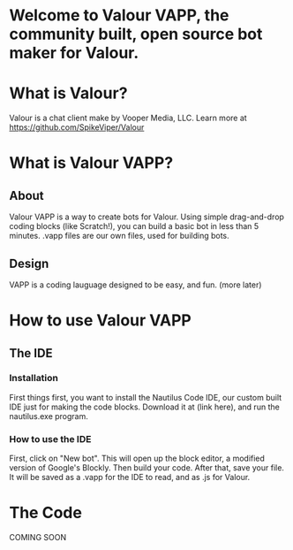 # Welcome to Valour VAPP, the community built, open source bot maker for Valour.

# What is Valour?
Valour is a chat client make by Vooper Media, LLC. Learn more at https://github.com/SpikeViper/Valour

# What is Valour VAPP?
## About
Valour VAPP is a way to create bots for Valour. Using simple drag-and-drop coding blocks (like Scratch!), you can build a basic bot in less than 5 minutes. .vapp files are our own files, used for building bots. 

## Design
VAPP is a coding lauguage designed to be easy, and fun. (more later)

# How to use Valour VAPP
## The IDE
### Installation
First things first, you want to install the Nautilus Code IDE, our custom built IDE just for making the code blocks. Download it at (link here), and run the nautilus.exe program.

### How to use the IDE
First, click on "New bot". This will open up the block editor, a modified version of Google's Blockly. Then build your code. After that, save your file. It will be saved as a .vapp for the IDE to read, and as .js for Valour.

# The Code
COMING SOON

